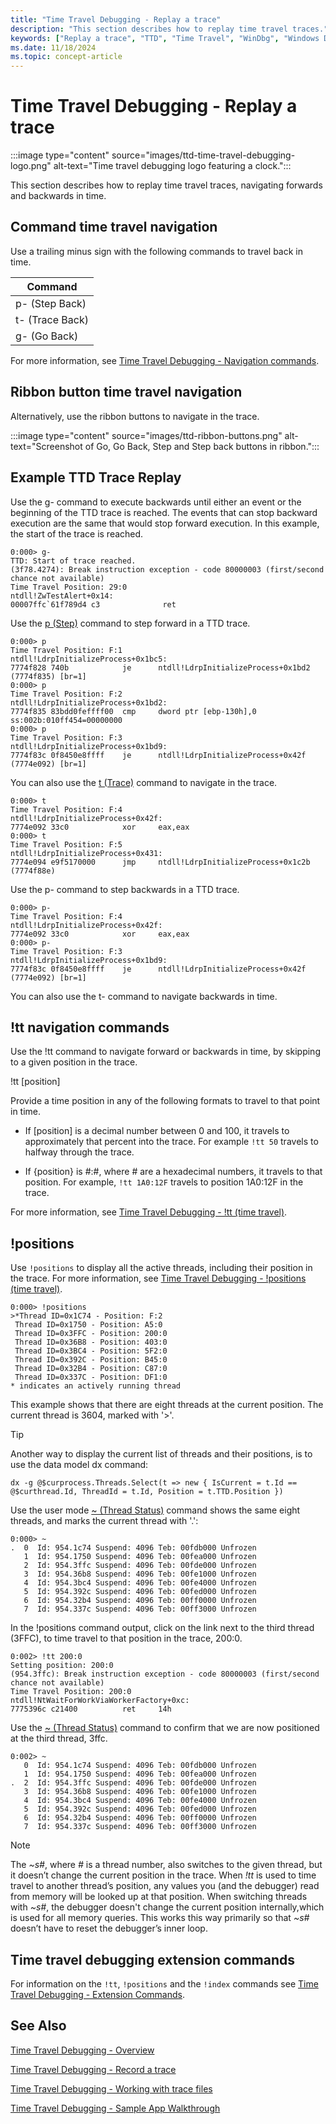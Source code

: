 ```yaml
---
title: "Time Travel Debugging - Replay a trace"
description: "This section describes how to replay time travel traces."
keywords: ["Replay a trace", "TTD", "Time Travel", "WinDbg", "Windows Debugging"]
ms.date: 11/18/2024
ms.topic: concept-article
---
```


# Time Travel Debugging - Replay a trace

:::image type="content" source="images/ttd-time-travel-debugging-logo.png" alt-text="Time travel debugging logo featuring a clock.":::

This section describes how to replay time travel traces, navigating forwards and backwards in time.

## Command time travel navigation

Use a trailing minus sign with the following commands to travel back in time.

| Command         |
|-----------------|
| p- (Step Back)  |
| t- (Trace Back) |
| g- (Go Back)    |

For more information, see [Time Travel Debugging - Navigation commands](time-travel-debugging-navigation-commands.md).

## Ribbon button time travel navigation

Alternatively, use the ribbon buttons to navigate in the trace.

:::image type="content" source="images/ttd-ribbon-buttons.png" alt-text="Screenshot of Go, Go Back, Step and Step back buttons in ribbon.":::

## Example TTD Trace Replay

Use the g- command to execute backwards until either an event or the beginning of the TTD trace is reached. The events that can stop backward execution are the same that would stop forward execution. In this example, the start of the trace is reached.

```dbgcmd
0:000> g-
TTD: Start of trace reached.
(3f78.4274): Break instruction exception - code 80000003 (first/second chance not available)
Time Travel Position: 29:0
ntdll!ZwTestAlert+0x14:
00007ffc`61f789d4 c3              ret
```

Use the [p (Step)](p--step-.md) command to step forward in a TTD trace. 

```dbgcmd
0:000> p
Time Travel Position: F:1
ntdll!LdrpInitializeProcess+0x1bc5:
7774f828 740b            je      ntdll!LdrpInitializeProcess+0x1bd2 (7774f835) [br=1]
0:000> p
Time Travel Position: F:2
ntdll!LdrpInitializeProcess+0x1bd2:
7774f835 83bdd0feffff00  cmp     dword ptr [ebp-130h],0 ss:002b:010ff454=00000000
0:000> p
Time Travel Position: F:3
ntdll!LdrpInitializeProcess+0x1bd9:
7774f83c 0f8450e8ffff    je      ntdll!LdrpInitializeProcess+0x42f (7774e092) [br=1]
```

You can also use the [t (Trace)](t--trace-.md) command to navigate in the trace.

```dbgcmd
0:000> t
Time Travel Position: F:4
ntdll!LdrpInitializeProcess+0x42f:
7774e092 33c0            xor     eax,eax
0:000> t
Time Travel Position: F:5
ntdll!LdrpInitializeProcess+0x431:
7774e094 e9f5170000      jmp     ntdll!LdrpInitializeProcess+0x1c2b (7774f88e)
```

Use the p- command to step backwards in a TTD trace. 

```dbgcmd
0:000> p-
Time Travel Position: F:4
ntdll!LdrpInitializeProcess+0x42f:
7774e092 33c0            xor     eax,eax
0:000> p-
Time Travel Position: F:3
ntdll!LdrpInitializeProcess+0x1bd9:
7774f83c 0f8450e8ffff    je      ntdll!LdrpInitializeProcess+0x42f (7774e092) [br=1]
```

You can also use the t- command to navigate backwards in time.

## !tt navigation commands

Use the !tt command to navigate forward or backwards in time, by skipping to a given position in the trace. 

!tt [position]

Provide a time position in any of the following formats to travel to that point in time.

- If [position] is a decimal number between 0 and 100, it travels to approximately that percent into the trace. For example `!tt 50` travels to halfway through the trace.

- If {position} is #:#, where # are a hexadecimal numbers, it travels to that position. For example, `!tt 1A0:12F` travels to position 1A0:12F in the trace.

For more information, see [Time Travel Debugging - !tt (time travel)](time-travel-debugging-extension-tt.md).

## !positions

Use `!positions` to display all the active threads, including their position in the trace. For more information, see [Time Travel Debugging - !positions (time travel)](time-travel-debugging-extension-positions.md).

```dbgcmd
0:000> !positions
>*Thread ID=0x1C74 - Position: F:2
 Thread ID=0x1750 - Position: A5:0
 Thread ID=0x3FFC - Position: 200:0
 Thread ID=0x36B8 - Position: 403:0
 Thread ID=0x3BC4 - Position: 5F2:0
 Thread ID=0x392C - Position: B45:0
 Thread ID=0x32B4 - Position: C87:0
 Thread ID=0x337C - Position: DF1:0
* indicates an actively running thread
```

This example shows that there are eight threads at the current position. The current thread is 3604, marked with '>'.  

> [!TIP]
> Another way to display the current list of threads and their positions, is to use the data model dx command:
>
> `dx -g @$curprocess.Threads.Select(t => new { IsCurrent = t.Id == @$curthread.Id, ThreadId = t.Id, Position = t.TTD.Position })`
>

Use the user mode [~ (Thread Status)](---thread-status-.md) command shows the same eight threads, and marks the current thread with '.':

```dbgcmd
0:000> ~
.  0  Id: 954.1c74 Suspend: 4096 Teb: 00fdb000 Unfrozen
   1  Id: 954.1750 Suspend: 4096 Teb: 00fea000 Unfrozen
   2  Id: 954.3ffc Suspend: 4096 Teb: 00fde000 Unfrozen
   3  Id: 954.36b8 Suspend: 4096 Teb: 00fe1000 Unfrozen
   4  Id: 954.3bc4 Suspend: 4096 Teb: 00fe4000 Unfrozen
   5  Id: 954.392c Suspend: 4096 Teb: 00fed000 Unfrozen
   6  Id: 954.32b4 Suspend: 4096 Teb: 00ff0000 Unfrozen
   7  Id: 954.337c Suspend: 4096 Teb: 00ff3000 Unfrozen
```

In the !positions command output, click on the link next to the third thread (3FFC), to time travel to that position in the trace, 200:0.

```dbgcmd
0:002> !tt 200:0
Setting position: 200:0
(954.3ffc): Break instruction exception - code 80000003 (first/second chance not available)
Time Travel Position: 200:0
ntdll!NtWaitForWorkViaWorkerFactory+0xc:
7775396c c21400          ret     14h
```

Use the [~ (Thread Status)](---thread-status-.md) command to confirm that we are now positioned at the third thread, 3ffc.

```dbgcmd
0:002> ~
   0  Id: 954.1c74 Suspend: 4096 Teb: 00fdb000 Unfrozen
   1  Id: 954.1750 Suspend: 4096 Teb: 00fea000 Unfrozen
.  2  Id: 954.3ffc Suspend: 4096 Teb: 00fde000 Unfrozen
   3  Id: 954.36b8 Suspend: 4096 Teb: 00fe1000 Unfrozen
   4  Id: 954.3bc4 Suspend: 4096 Teb: 00fe4000 Unfrozen
   5  Id: 954.392c Suspend: 4096 Teb: 00fed000 Unfrozen
   6  Id: 954.32b4 Suspend: 4096 Teb: 00ff0000 Unfrozen
   7  Id: 954.337c Suspend: 4096 Teb: 00ff3000 Unfrozen
```

> [!NOTE]
> The *~s#*, where *#* is a thread number, also switches to the given thread, but it doesn’t change the current position in the trace.  When *!tt* is used to time travel to another thread’s position, any values you (and the debugger) read from memory will  be looked up at that position. When switching threads with *~s#*, the debugger doesn't change the current position internally,which is used for all memory queries. This works this way primarily so that *~s#* doesn’t have to reset the debugger’s inner loop.

## Time travel debugging extension commands

For information on the `!tt`, `!positions` and the `!index` commands see [Time Travel Debugging - Extension Commands](time-travel-debugging-extension-commands.md).

## See Also

[Time Travel Debugging - Overview](time-travel-debugging-overview.md)

[Time Travel Debugging - Record a trace](time-travel-debugging-record.md)

[Time Travel Debugging - Working with trace files](time-travel-debugging-trace-file-information.md)

[Time Travel Debugging - Sample App Walkthrough](time-travel-debugging-walkthrough.md)

